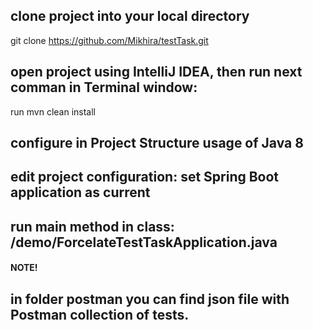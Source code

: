 ## clone project into your local directory
git clone https://github.com/Mikhira/testTask.git

## open project using IntelliJ IDEA, then run next comman in Terminal window:
run mvn clean install

## configure in Project Structure usage of Java 8

## edit project configuration: set Spring Boot application as current

## run main method in class: /demo/ForcelateTestTaskApplication.java


#### NOTE!
## in folder postman you can find json file with Postman collection of tests.
